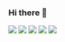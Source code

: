 ### Hi there 👋
<img src="https://github-readme-stats.vercel.app/api?username=eric2003&show_icons=true&theme=dark"/>
<img src="https://github-readme-stats.vercel.app/api/top-langs?username=eric2003&layout=compact&theme=dark"/>
<img src="https://github-readme-streak-stats.herokuapp.com/?user=eric2003&layout=compact&theme=dark"/>
<img src="https://github-readme-stats.vercel.app/api/pin/?username=eric2003&repo=OneFLOW"/>
<img src="https://github-readme-stats.vercel.app/api/pin/?username=eric2003&repo=ModernCMake"/>
<!--
**eric2003/eric2003** is a ✨ _special_ ✨ repository because its `README.md` (this file) appears on your GitHub profile.

Here are some ideas to get you started:

- 🔭 I’m currently working on ...
- 🌱 I’m currently learning ...
- 👯 I’m looking to collaborate on ...
- 🤔 I’m looking for help with ...
- 💬 Ask me about ...
- 📫 How to reach me: ...
- 😄 Pronouns: ...
- ⚡ Fun fact: ...
-->
